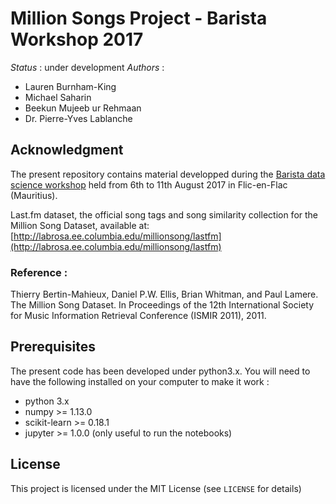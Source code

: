 # Million Songs Project - Barista Workshop 2017

*Status* : under development
*Authors* :

* Lauren Burnham-King 
* Michael Saharin
* Beekun Mujeeb ur Rehmaan
* Dr. Pierre-Yves Lablanche

## Acknowledgment

The present repository contains material developped during the [Barista data science workshop](https://sites.google.com/ska.ac.za/barista/) held from 6th to 11th August 2017 in Flic-en-Flac (Mauritius).

Last.fm dataset, the official song tags and song similarity collection for the Million Song Dataset, available at: [http://labrosa.ee.columbia.edu/millionsong/lastfm](http://labrosa.ee.columbia.edu/millionsong/lastfm)

### Reference :

Thierry Bertin-Mahieux, Daniel P.W. Ellis, Brian Whitman, and Paul Lamere.   
The Million Song Dataset. In Proceedings of the 12th International Society  
for Music Information Retrieval Conference (ISMIR 2011), 2011.  

## Prerequisites

The present code has been developed under python3.x. You will need to have the following installed on your computer to make it work :

* python 3.x
* numpy >= 1.13.0
* scikit-learn >= 0.18.1
* jupyter >= 1.0.0 (only useful to run the notebooks)

## License
This project is licensed under the MIT License (see `LICENSE` for details) 
